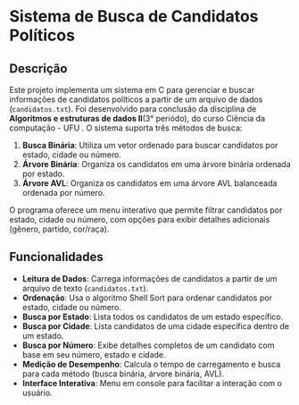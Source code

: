 # Sistema de Busca de Candidatos Políticos

## Descrição
Este projeto implementa um sistema em C para gerenciar e buscar informações de candidatos políticos a partir de um arquivo de dados (`candidatos.txt`). Foi desenvolvido para conclusão da disciplina de **Algoritmos e estruturas de dados II**(3° periódo), do curso Ciência da computação - UFU . O sistema suporta três métodos de busca:

1. **Busca Binária**: Utiliza um vetor ordenado para buscar candidatos por estado, cidade ou número.
2. **Árvore Binária**: Organiza os candidatos em uma árvore binária ordenada por estado.
3. **Árvore AVL**: Organiza os candidatos em uma árvore AVL balanceada ordenada por número.

O programa oferece um menu interativo que permite filtrar candidatos por estado, cidade ou número, com opções para exibir detalhes adicionais (gênero, partido, cor/raça).

## Funcionalidades
- **Leitura de Dados**: Carrega informações de candidatos a partir de um arquivo de texto (`candidatos.txt`).
- **Ordenação**: Usa o algoritmo Shell Sort para ordenar candidatos por estado, cidade ou número.
- **Busca por Estado**: Lista todos os candidatos de um estado específico.
- **Busca por Cidade**: Lista candidatos de uma cidade específica dentro de um estado.
- **Busca por Número**: Exibe detalhes completos de um candidato com base em seu número, estado e cidade.
- **Medição de Desempenho**: Calcula o tempo de carregamento e busca para cada método (busca binária, árvore binária, AVL).
- **Interface Interativa**: Menu em console para facilitar a interação com o usuário.
